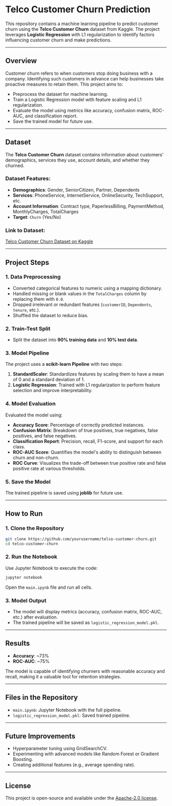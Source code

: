 # Telco Customer Churn Prediction

This repository contains a machine learning pipeline to predict customer churn using the **Telco Customer Churn** dataset from Kaggle. The project leverages **Logistic Regression** with L1 regularization to identify factors influencing customer churn and make predictions.

---

## **Overview**
Customer churn refers to when customers stop doing business with a company. Identifying such customers in advance can help businesses take proactive measures to retain them. This project aims to:

- Preprocess the dataset for machine learning.
- Train a Logistic Regression model with feature scaling and L1 regularization.
- Evaluate the model using metrics like accuracy, confusion matrix, ROC-AUC, and classification report.
- Save the trained model for future use.

---

## **Dataset**
The **Telco Customer Churn** dataset contains information about customers' demographics, services they use, account details, and whether they churned.

### Dataset Features:
- **Demographics**: Gender, SeniorCitizen, Partner, Dependents
- **Services**: PhoneService, InternetService, OnlineSecurity, TechSupport, etc.
- **Account Information**: Contract type, PaperlessBilling, PaymentMethod, MonthlyCharges, TotalCharges
- **Target**: `Churn` (Yes/No)

### Link to Dataset:
[Telco Customer Churn Dataset on Kaggle](https://www.kaggle.com/datasets/blastchar/telco-customer-churn)

---

## **Project Steps**

### **1. Data Preprocessing**
- Converted categorical features to numeric using a mapping dictionary.
- Handled missing or blank values in the `TotalCharges` column by replacing them with `0.0`.
- Dropped irrelevant or redundant features (`customerID`, `Dependents`, `tenure`, etc.).
- Shuffled the dataset to reduce bias.

### **2. Train-Test Split**
- Split the dataset into **90% training data** and **10% test data**.

### **3. Model Pipeline**
The project uses a **scikit-learn Pipeline** with two steps:
1. **StandardScaler**: Standardizes features by scaling them to have a mean of 0 and a standard deviation of 1.
2. **Logistic Regression**: Trained with L1 regularization to perform feature selection and improve interpretability.

### **4. Model Evaluation**
Evaluated the model using:
- **Accuracy Score**: Percentage of correctly predicted instances.
- **Confusion Matrix**: Breakdown of true positives, true negatives, false positives, and false negatives.
- **Classification Report**: Precision, recall, F1-score, and support for each class.
- **ROC-AUC Score**: Quantifies the model's ability to distinguish between churn and non-churn.
- **ROC Curve**: Visualizes the trade-off between true positive rate and false positive rate at various thresholds.

### **5. Save the Model**
The trained pipeline is saved using **joblib** for future use.

---

## **How to Run**

### **1. Clone the Repository**
```bash
git clone https://github.com/yourusername/telco-customer-churn.git
cd telco-customer-churn
```

### **2. Run the Notebook**
Use Jupyter Notebook to execute the code:
```bash
jupyter notebook
```
Open the `main.ipynb` file and run all cells.

### **3. Model Output**
- The model will display metrics (accuracy, confusion matrix, ROC-AUC, etc.) after evaluation.
- The trained pipeline will be saved as `logistic_regression_model.pkl`.

---

## **Results**
- **Accuracy**: ~73%
- **ROC-AUC**: ~75%

The model is capable of identifying churners with reasonable accuracy and recall, making it a valuable tool for retention strategies.

---

## **Files in the Repository**
- `main.ipynb`: Jupyter Notebook with the full pipeline.
- `logistic_regression_model.pkl`: Saved trained pipeline.

---

## **Future Improvements**
- Hyperparameter tuning using GridSearchCV.
- Experimenting with advanced models like Random Forest or Gradient Boosting.
- Creating additional features (e.g., average spending rate).

---

## **License**
This project is open-source and available under the [Apache-2.0 license](LICENSE).

